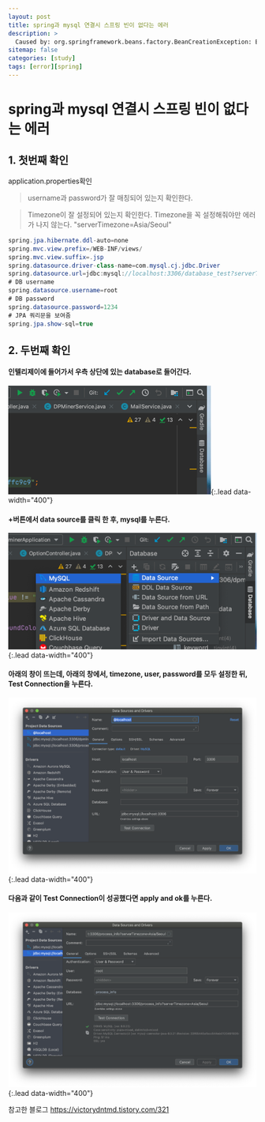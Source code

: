 ```yaml
---
layout: post
title: spring과 mysql 연결시 스프링 빈이 없다는 에러 
description: >
  Caused by: org.springframework.beans.factory.BeanCreationException: Error creating bean with name 'jpaMappingContext': Invocation of init method failed; nested exception is javax.persistence.PersistenceException: [PersistenceUnit: default] Unable to build Hibernate SessionFactory; nested exception is org.hibernate.exception.JDBCConnectionException: Unable to open JDBC Connection for DDL execution
sitemap: false
categories: [study]
tags: [error][spring]
---
```


# spring과 mysql 연결시 스프링 빈이 없다는 에러 

## 1. 첫번째 확인
application.properties확인
> username과 password가 잘 매칭되어 있는지 확인한다. 

> Timezone이 잘 설정되어 있는지 확인한다. Timezone을 꼭 설정해줘야만 에러가 나지 않는다. "serverTimezone=Asia/Seoul"

~~~java
spring.jpa.hibernate.ddl-auto=none
spring.mvc.view.prefix=/WEB-INF/views/
spring.mvc.view.suffix=.jsp
spring.datasource.driver-class-name=com.mysql.cj.jdbc.Driver
spring.datasource.url=jdbc:mysql://localhost:3306/database_test?serverTimezone=Asia/Seoul
# DB username
spring.datasource.username=root
# DB password
spring.datasource.password=1234
# JPA 쿼리문을 보여줌
spring.jpa.show-sql=true
~~~


## 2. 두번째 확인 
#### 인텔리제이에 들어가서 우측 상단에 있는 database로 들어간다. 
![](/assets/img/spring/mysql1.png){:.lead data-width="400"}


#### +버튼에서 data source를 클릭 한 후, mysql를 누른다. 
![](/assets/img/spring/mysql2.png){:.lead data-width="400"}

#### 아래의 창이 뜨는데, 아래의 창에서, timezone, user, password를 모두 설정한 뒤, Test Connection을 누른다. 
![](/assets/img/spring/mysql3.png){:.lead data-width="400"}

#### 다음과 같이 Test Connection이 성공했다면 apply and ok를 누른다. 
![](/assets/img/spring/mysql4.png){:.lead data-width="400"}




참고한 블로그 
https://victorydntmd.tistory.com/321